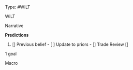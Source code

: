 Type: #WILT 

WILT


Narrative


**Predictions**

1) []
Previous belief - 
[ ]
Update to priors - 
[]
Trade Review
[]


1 goal


Macro
